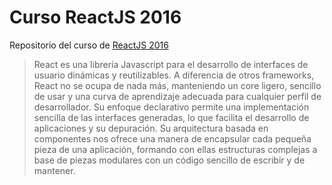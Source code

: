 # Curso ReactJS 2016
Repositorio del curso de [ReactJS 2016](http://escuela.it/cursos/curso-de-reactjs/)

> React es una librería Javascript para el desarrollo de interfaces de usuario dinámicas y reutilizables. A diferencia de otros frameworks, React no se ocupa de nada más, manteniendo un core ligero, sencillo de usar y una curva de aprendizaje adecuada para cualquier perfil de desarrollador.
> Su enfoque declarativo permite una implementación sencilla de las interfaces generadas, lo que facilita el desarrollo de aplicaciones y su depuración. Su arquitectura basada en componentes nos ofrece una manera de encapsular cada pequeña pieza de una aplicación, formando con ellas estructuras complejas a base de piezas modulares con un código sencillo de escribir y de mantener. 

